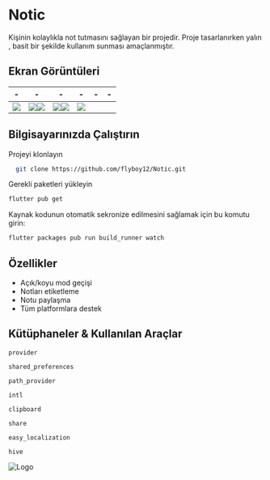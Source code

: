 
# Notic

Kişinin kolaylıkla not tutmasını sağlayan bir projedir. Proje tasarlanırken yalın , basit bir şekilde kullanım sunması amaçlanmıştır.


## Ekran Görüntüleri
-|-|-|-|-|-|
:-:|:-:|:-:|:-:|:-:|:-:|
![](https://github.com/flyboy12/Notic/blob/main/assets/github-image/Screenshot_1633009015.png?raw=true)|![](https://github.com/flyboy12/Notic/blob/main/assets/github-image/Screenshot_1633009018.png?raw=true)![](https://github.com/flyboy12/Notic/blob/main/assets/github-image/Screenshot_1633009015.png?raw=true)|![](https://github.com/flyboy12/Notic/blob/main/assets/github-image/Screenshot_1633009018.png?raw=true)![](https://github.com/flyboy12/Notic/blob/main/assets/github-image/Screenshot_1633009015.png?raw=true)|![](https://github.com/flyboy12/Notic/blob/main/assets/github-image/Screenshot_1633009018.png?raw=true)

  


  
## Bilgisayarınızda Çalıştırın

Projeyi klonlayın

```bash
  git clone https://github.com/flyboy12/Notic.git
```

Gerekli paketleri yükleyin

```bash
flutter pub get  
```
Kaynak kodunun otomatik sekronize edilmesini sağlamak için bu komutu girin:

```bash
flutter packages pub run build_runner watch
```

  

  
## Özellikler

- Açık/koyu mod geçişi
- Notları etiketleme
- Notu paylaşma
- Tüm platformlara destek

  
## Kütüphaneler & Kullanılan Araçlar

`provider`

`shared_preferences`

`path_provider`

`intl`

`clipboard`

`share`

`easy_localization`

`hive`

  
![Logo](https://github.com/flyboy12/Notic/blob/main/android/app/src/main/res/drawable/launch_image.png?raw=true)

    
